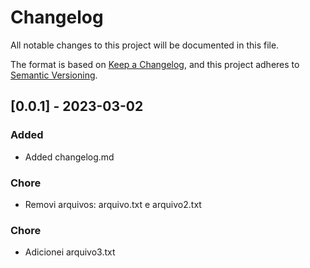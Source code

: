 # Changelog

All notable changes to this project will be documented in this file.

The format is based on [Keep a Changelog](https://keepachangelog.com/en/1.0.0/),
and this project adheres to [Semantic Versioning](https://semver.org/spec/v2.0.0.html).

## [0.0.1] - 2023-03-02
### Added
- Added changelog.md

### Chore
- Removi arquivos: arquivo.txt e arquivo2.txt

### Chore
- Adicionei arquivo3.txt
